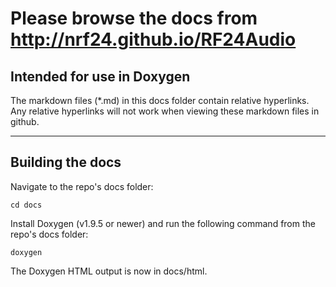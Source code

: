 # Please browse the docs from http://nrf24.github.io/RF24Audio

## Intended for use in Doxygen

The markdown files (\*.md) in this docs folder contain relative hyperlinks. Any relative hyperlinks will not work when viewing these markdown files in github.

----

## Building the docs

Navigate to the repo's docs folder:

```shell
cd docs
```

Install Doxygen (v1.9.5 or newer) and run the following command from the repo's docs folder:

```shell
doxygen
```

The Doxygen HTML output is now in docs/html.
